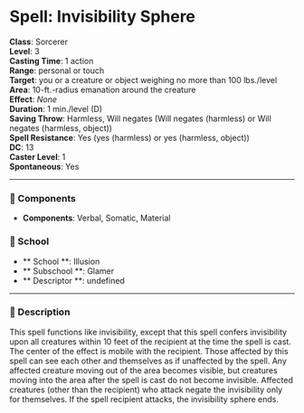 
# Spell: Invisibility Sphere
**Class**: Sorcerer  
**Level**: 3  
**Casting Time**: 1 action  
**Range**: personal or touch  
**Target**: you or a creature or object weighing no more than 100 lbs./level  
**Area**: 10-ft.-radius emanation around the creature  
**Effect**: _None_  
**Duration**: 1 min./level (D)  
**Saving Throw**: Harmless, Will negates (Will negates (harmless) or Will negates (harmless, object))  
**Spell Resistance**: Yes (yes (harmless) or yes (harmless, object))  
**DC**: 13  
**Caster Level**: 1  
**Spontaneous**: Yes

---

### 🔮 Components
- **Components**: Verbal, Somatic, Material

### 🏫 School
- ** School **: Illusion
- ** Subschool **: Glamer
- ** Descriptor **: undefined
---

### 📜 Description
This spell functions like invisibility, except that this spell confers invisibility upon all creatures within 10 feet of the recipient at the time the spell is cast. The center of the effect is mobile with the recipient. Those affected by this spell can see each other and themselves as if unaffected by the spell. Any affected creature moving out of the area becomes visible, but creatures moving into the area after the spell is cast do not become invisible. Affected creatures (other than the recipient) who attack negate the invisibility only for themselves. If the spell recipient attacks, the invisibility sphere ends.
